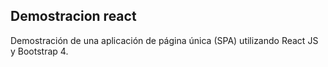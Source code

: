 ## Demostracion react

Demostración de una aplicación de página única (SPA) utilizando React JS y Bootstrap 4.